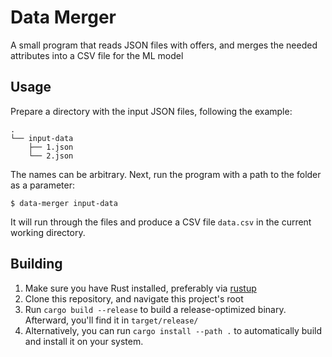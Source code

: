 # Data Merger
A small program that reads JSON files with offers, and merges the needed attributes into a CSV file for the ML model

## Usage
Prepare a directory with the input JSON files, following the example:
```
.
└── input-data
    ├── 1.json
    └── 2.json
```
The names can be arbitrary. Next, run the program with a path to the folder as a parameter:

    $ data-merger input-data

It will run through the files and produce a CSV file `data.csv` in the current working directory.

## Building
1. Make sure you have Rust installed, preferably via [rustup](https://rustup.rs)
2. Clone this repository, and navigate this project's root
3. Run `cargo build --release` to build a release-optimized binary. Afterward, you'll find it in `target/release/`
4. Alternatively, you can run `cargo install --path .` to automatically build and install it on your system.

